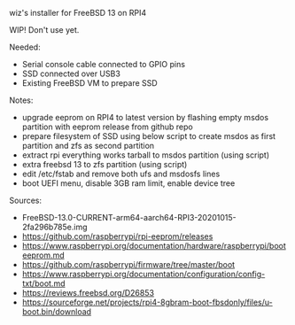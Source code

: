 wiz's installer for FreeBSD 13 on RPI4

WIP! Don't use yet.

Needed:
* Serial console cable connected to GPIO pins
* SSD connected over USB3
* Existing FreeBSD VM to prepare SSD

Notes:
* upgrade eeprom on RPI4 to latest version by flashing empty msdos partition with eeprom release from github repo
* prepare filesystem of SSD using below script to create msdos as first partition and zfs as second partition
* extract rpi everything works tarball to msdos partition (using script)
* extra freebsd 13 to zfs partition (using script)
* edit /etc/fstab and remove both ufs and msdosfs lines
* boot UEFI menu, disable 3GB ram limit, enable device tree

Sources: 
* FreeBSD-13.0-CURRENT-arm64-aarch64-RPI3-20201015-2fa296b785e.img
* https://github.com/raspberrypi/rpi-eeprom/releases
* https://www.raspberrypi.org/documentation/hardware/raspberrypi/booteeprom.md
* https://github.com/raspberrypi/firmware/tree/master/boot
* https://www.raspberrypi.org/documentation/configuration/config-txt/boot.md
* https://reviews.freebsd.org/D26853
* https://sourceforge.net/projects/rpi4-8gbram-boot-fbsdonly/files/u-boot.bin/download
